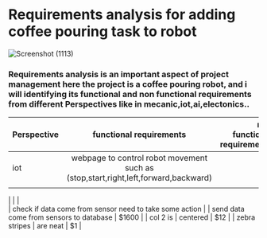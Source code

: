 # Requirements analysis for adding coffee pouring task to robot

![Screenshot (1113)](https://user-images.githubusercontent.com/108452991/186026193-c6336bee-7fea-4332-99ff-c309e6a21d6a.png)
### Requirements analysis is an important aspect of project management here the project is a coffee pouring robot, and i will identifying its functional and non functional requirements from different Perspectives like in mecanic,iot,ai,electonics..


| Perspective   | functional requirements                                       |non functional requirements|
|:------------  |:-------------------------------------------------------------:| -------------------------:|
|iot            | webpage to control robot movement such as (stop,start,right,left,forward,backward)                    |
|               |   
|
|
|          
                | check if data come from sensor need to take some action       |
                |  send data come from sensors to database                          | $1600   |
| col 2 is      | centered                  |   $12   |
| zebra stripes | are neat                  |    $1   |
